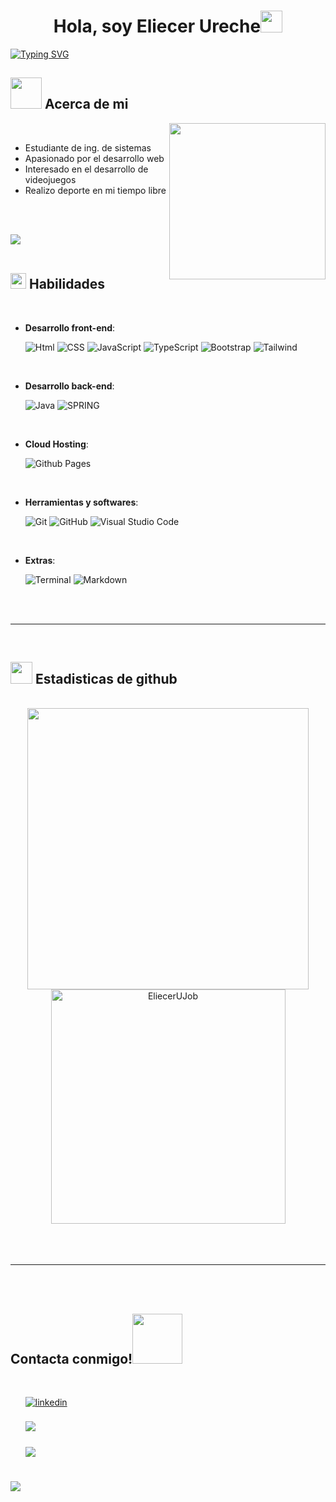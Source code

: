 
<h1 align="center"><b>Hola, soy Eliecer Ureche</b><img src="https://media.giphy.com/media/hvRJCLFzcasrR4ia7z/giphy.gif" width="35"></h1>
<!-- Gif acerca de mi -->
<a href="https://git.io/typing-svg"><img src="https://readme-typing-svg.demolab.com?font=Fira+Code&pause=1000&color=F70202&center=true&vCenter=true&random=true&width=800&height=200&lines=+Estudiante+de+ing.+de+sistemas;+Apasionado+por+el+desarrollo+web;+Interesado+en+el+desarrollo+de+videojuegos;+Realizo+deporte+en+mi+tiempo+libre" alt="Typing SVG" /></a>

<br>

## <picture><img src = "https://github.com/EliecerUJob/EliecerUJob/raw/main/assets/mdImages/about_me.gif" width = 50px></picture> **Acerca de mi**

<picture> <img align="right" src="https://github.com/EliecerUJob/EliecerUJob/raw/main/assets/mdImages/Right_Side.gif" width = 250px></picture>

<br>

- Estudiante de ing. de sistemas
- Apasionado por el desarrollo web
- Interesado en el desarrollo de videojuegos
- Realizo deporte en mi tiempo libre

<br><br>

<img src="https://user-images.githubusercontent.com/73097560/115834477-dbab4500-a447-11eb-908a-139a6edaec5c.gif"><br><br>

## <img src="https://media2.giphy.com/media/QssGEmpkyEOhBCb7e1/giphy.gif?cid=ecf05e47a0n3gi1bfqntqmob8g9aid1oyj2wr3ds3mg700bl&rid=giphy.gif" width ="25"><b> Habilidades</b>
<br>

<p align="center">

- **Desarrollo front-end**:
    
    ![Html](https://img.shields.io/badge/HTML-orange?style=for-the-badge&logo=html5&logoSize=auto&labelColor=white)
    ![CSS](https://img.shields.io/badge/css-orange?style=for-the-badge&logo=css3&logoSize=auto&labelColor=blue)
    ![JavaScript](https://img.shields.io/badge/javascript-marker?style=for-the-badge&logo=javascript&color=orange)
    ![TypeScript](https://img.shields.io/badge/typescript-orange?style=for-the-badge&logo=typescript&logoSize=auto&labelColor=white)
    ![Bootstrap](https://img.shields.io/badge/bootstrap-orange?style=for-the-badge&logo=bootstrap&logoSize=auto&labelColor=white)
    ![Tailwind](https://img.shields.io/badge/tailwind-orange?style=for-the-badge&logo=tailwindcss&logoSize=auto&labelColor=white)

<br>   
    
- **Desarrollo back-end**:

   ![Java](https://img.shields.io/badge/java-red?style=for-the-badge&logo=java&logoSize=auto&labelColor=white)
   ![SPRING](https://img.shields.io/badge/spring_framework-marker?style=for-the-badge&logo=spring&color=white)
   
<br>

- **Cloud Hosting**:

    ![Github Pages](https://img.shields.io/badge/GitHub%20Pages-%23327FC7.svg?style=for-the-badge&logo=github&logoColor=white)
    
<br>

- **Herramientas y softwares**:

    ![Git](https://img.shields.io/badge/git-%23F05033.svg?style=for-the-badge&logo=git&logoColor=white)
    ![GitHub](https://img.shields.io/badge/github-%23121011.svg?style=for-the-badge&logo=github&logoColor=white)
    ![Visual Studio Code](https://img.shields.io/badge/Visual%20Studio%20Code-0078d7.svg?style=for-the-badge&logo=visual-studio-code&logoColor=white)

<br>

- **Extras**:

    ![Terminal](https://img.shields.io/badge/Terminal-%23054020?style=for-the-badge&logo=gnu-bash&logoColor=white)
    ![Markdown](https://img.shields.io/badge/markdown-%23000000.svg?style=for-the-badge&logo=markdown&logoColor=white)   


</p>

<br>
<br>

-----

<br>


## <img src="https://media.giphy.com/media/iY8CRBdQXODJSCERIr/giphy.gif" width="35"><b> Estadisticas de github </b>
<br>

<div align="center">

<a href="https://github.com/EliecerUJob">
 <div>
    <img src="https://github-readme-stats.vercel.app/api?username=EliecerUJob&include_all_commits=true&count_private=true&show_icons=true&line_height=20&title_color=7A7ADB&icon_color=2234AE&text_color=D3D3D3&bg_color=0,000000,130F40" width="450"/>
    <img src="https://github-readme-stats.vercel.app/api/top-langs?username=EliecerUJob&show_icons=true&locale=en&layout=compact&line_height=20&title_color=7A7ADB&icon_color=2234AE&text_color=D3D3D3&bg_color=0,000000,130F40" width="375"  alt="EliecerUJob"/>
</div>

</a>
</div>

<br>
<br>
<br>

-----

<br>
<br>

## <b> Contacta conmigo!</b><img src="https://github.com/EliecerUJob/EliecerUJob/raw/main/assets/mdImages/handshake.gif" width ="80">
<br>
<div align='left'>

<ul style="list-style:none;">

<li>
<a href="https://www.linkedin.com/in/eliecer-ureche-0b7660179" target="_blank">
<img src="https://img.shields.io/badge/linkedin:  EliecerUreche-%2300acee.svg?color=405DE6&style=for-the-badge&logo=linkedin&logoColor=white" alt=linkedin style="margin-bottom: 5px;"/>
</a>
</li>

<br>

<li>
<a href="mailto:elieceru.job@gmail.com" target="_blank">
<img src="https://img.shields.io/badge/gmail:  Eliecerureche-%23EA4335.svg?style=for-the-badge&logo=gmail&logoColor=white" t=mail style="margin-bottom: 5px;" />
</a>
</li>

<br>

<li>
<a href="https://wa.me/573108409484?text=Hola%20Eliecer!,%20estoy%20interesado%20en%20tus%20servicios" target="_blank">
<img src="https://img.shields.io/badge/whatsapp-green?style=for-the-badge&logo=whatsapp&logoSize=auto&labelColor=white" t=mail style="margin-bottom: 5px;" />
</a>
</li>
	
</ul>
</div>

<br>
<img src="https://user-images.githubusercontent.com/73097560/115834477-dbab4500-a447-11eb-908a-139a6edaec5c.gif">
<br>
<br>
<br>

